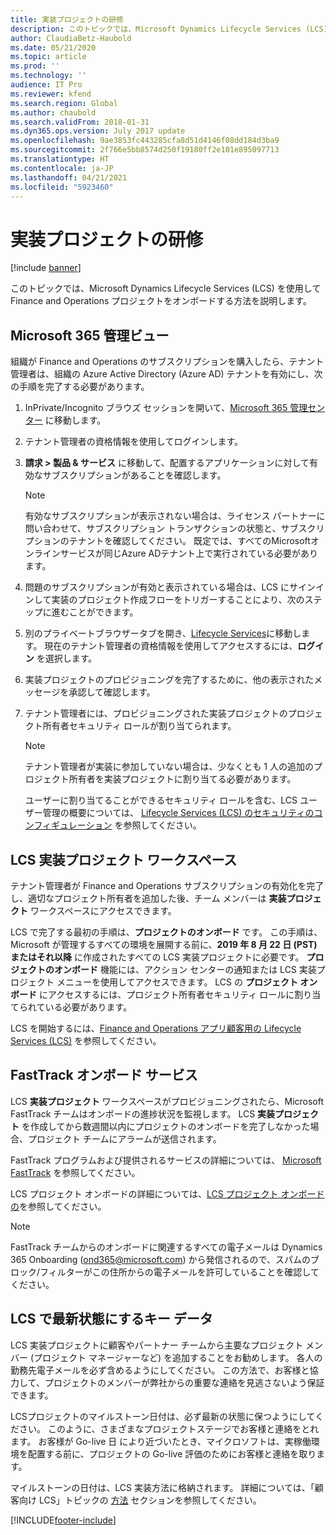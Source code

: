 ```yaml
---
title: 実装プロジェクトの研修
description: このトピックでは、Microsoft Dynamics Lifecycle Services (LCS) を使用してプロジェクトをオンボードする方法を説明します。
author: ClaudiaBetz-Haubold
ms.date: 05/21/2020
ms.topic: article
ms.prod: ''
ms.technology: ''
audience: IT Pro
ms.reviewer: kfend
ms.search.region: Global
ms.author: chaubold
ms.search.validFrom: 2018-01-31
ms.dyn365.ops.version: July 2017 update
ms.openlocfilehash: 9ae3853fc443285cfa8d51d4146f08dd184d3ba9
ms.sourcegitcommit: 2f766e5bb8574d250f19180ff2e101e895097713
ms.translationtype: HT
ms.contentlocale: ja-JP
ms.lasthandoff: 04/21/2021
ms.locfileid: "5923460"
---
```

# <a name="onboard-an-implementation-project"></a>実装プロジェクトの研修

[!include [banner](../includes/banner.md)]

このトピックでは、Microsoft Dynamics Lifecycle Services (LCS) を使用して Finance and Operations プロジェクトをオンボードする方法を説明します。

## <a name="microsoft-365-admin-center"></a>Microsoft 365 管理ビュー

組織が Finance and Operations のサブスクリプションを購入したら、テナント管理者は、組織の Azure Active Directory (Azure AD) テナントを有効にし、次の手順を完了する必要があります。

1. InPrivate/Incognito ブラウズ セッションを開いて、[Microsoft 365 管理センター](https://admin.microsoft.com/) に移動します。
2. テナント管理者の資格情報を使用してログインします。
3. **請求 > 製品 & サービス** に移動して、配置するアプリケーションに対して有効なサブスクリプションがあることを確認します。 
   > [!NOTE]
   > 有効なサブスクリプションが表示されない場合は、ライセンス パートナーに問い合わせて、サブスクリプション トランザクションの状態と、サブスクリプションのテナントを確認してください。 既定では、すべてのMicrosoftオンラインサービスが同じAzure ADテナント上で実行されている必要があります。
4. 問題のサブスクリプションが有効と表示されている場合は、LCS にサインインして実装のプロジェクト作成フローをトリガーすることにより、次のステップに進むことができます。
5. 別のプライベートブラウザータブを開き、[Lifecycle Services](https://lcs.dynamics.com)に移動します。 現在のテナント管理者の資格情報を使用してアクセスするには、**ログイン** を選択します。
6. 実装プロジェクトのプロビジョニングを完了するために、他の表示されたメッセージを承認して確認します。
7. テナント管理者には、プロビジョニングされた実装プロジェクトのプロジェクト所有者セキュリティ ロールが割り当てられます。  
   > [!NOTE]
   > テナント管理者が実装に参加していない場合は、少なくとも 1 人の追加のプロジェクト所有者を実装プロジェクトに割り当てる必要があります。

   ユーザーに割り当てることができるセキュリティ ロールを含む、LCS ユーザー管理の概要については、 [Lifecycle Services (LCS) のセキュリティのコンフィギュレーション](../../dev-itpro/lifecycle-services/configure-lcs-security.md#configuring-project-security) を参照してください。

## <a name="lcs-implementation-project-workspace"></a>LCS 実装プロジェクト ワークスペース

テナント管理者が Finance and Operations サブスクリプションの有効化を完了し、適切なプロジェクト所有者を追加した後、チーム メンバーは **実装プロジェクト** ワークスペースにアクセスできます。

LCS で完了する最初の手順は、**プロジェクトのオンボード** です。 この手順は、Microsoft が管理するすべての環境を展開する前に、**2019 年 8 月 22 日 (PST) またはそれ以降** に作成されたすべての LCS 実装プロジェクトに必要です。 **プロジェクトのオンボード** 機能には、アクション センターの通知または LCS 実装プロジェクト メニューを使用してアクセスできます。 LCS の **プロジェクト オンボード** にアクセスするには、プロジェクト所有者セキュリティ ロールに割り当てられている必要があります。

LCS を開始するには、[Finance and Operations アプリ顧客用の Lifecycle Services (LCS)](../../dev-itpro/lifecycle-services/lcs-works-lcs.md) を参照してください。 

## <a name="fasttrack-onboarding-services"></a>FastTrack オンボード サービス

LCS **実装プロジェクト** ワークスペースがプロビジョニングされたら、Microsoft FastTrack チームはオンボードの進捗状況を監視します。 LCS **実装プロジェクト** を作成してから数週間以内にプロジェクトのオンボードを完了しなかった場合、プロジェクト チームにアラームが送信されます。 

FastTrack プログラムおよび提供されるサービスの詳細については、 [Microsoft FastTrack](/dynamics365/fasttrack/) を参照してください。

LCS プロジェクト オンボードの詳細については、[LCS プロジェクト オンボードの](../../dev-itpro/lifecycle-services/project-onboarding.md)を参照してください。


> [!NOTE]
> FastTrack チームからのオンボードに関連するすべての電子メールは Dynamics 365 Onboarding (<ond365@microsoft.com>) から発信されるので、スパムのブロック/フィルターがこの住所からの電子メールを許可していることを確認してください。


## <a name="key-data-to-keep-current-in-lcs"></a>LCS で最新状態にするキー データ

LCS 実装プロジェクトに顧客やパートナー チームから主要なプロジェクト メンバー (プロジェクト マネージャーなど) を追加することをお勧めします。 各人の勤務先電子メールを必ず含めるようにしてください。 この方法で、お客様と協力して、プロジェクトのメンバーが弊社からの重要な連絡を見逃さないよう保証できます。

LCSプロジェクトのマイルストーン日付は、必ず最新の状態に保つようにしてください。 このように、さまざまなプロジェクトステージでお客様と連絡をとれます。 お客様が Go-live 日 により近づいたとき、マイクロソフトは、実稼働環境を配置する前に、プロジェクトの Go-live 評価のためにお客様と連絡を取ります。

マイルストーンの日付は、LCS 実装方法に格納されます。 詳細については、「顧客向け LCS」トピックの [方法](../../dev-itpro/lifecycle-services/lcs-works-lcs.md#methodologies) セクションを参照してください。


[!INCLUDE[footer-include](../../../includes/footer-banner.md)]